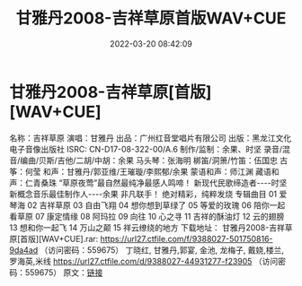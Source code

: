 ﻿---
title: 甘雅丹2008-吉祥草原首版WAV+CUE
date: 2022-03-20 08:42:09
categories: WAV车载音乐、镜像
tags: 华语中文
---
# 甘雅丹2008-吉祥草原[首版][WAV+CUE]

名称：吉祥草原
演唱：甘雅丹
出品：广州红音堂唱片有限公司
出版：黑龙江文化电子音像出版社
ISRC: CN-D17-08-322-00/A.6
制作/监制：余果、时坚
录音/混音/编曲/贝斯/吉他/二胡/中胡：余果
马头琴：张海明
梆笛/洞箫/竹笛：伍国忠
古筝：何莹
和声：甘雅丹/郭亚维/王璀璇/李熙郁/余果
蒙语和声：师江渊
藏语和声：仁青桑珠
“草原夜莺”最自然最纯净最感人鸣啼！
新现代民歌缔造者----时坚
新概念音乐最佳制作人----余果
非凡联手！
绝对精彩，纯粹发烧
专辑曲目
01 爱琴海
02 吉祥草原
03 自由飞翔
04 想你想到草绿了
05 等爱的玫瑰
06 陪你一起看草原
07 康定情缘
08 阿玛拉
09 向往
10 心之寻
11 吉祥的酥油灯
12 云的翅膀
13 想和你一起飞
14 万山之颠
15 祥云缭绕的地方
下载地址：
甘雅丹2008-吉祥草原[首版][WAV+CUE].rar: https://url27.ctfile.com/f/9388027-501750816-9da4ad
（访问密码：559675）
丁晓红, 甘雅丹,郭宴, 金池, 龙梅子, 戴娆,楼兰, 罗海英,米线
https://url27.ctfile.com/d/9388027-44931277-f23905
（访问密码：559675）
原文：[链接](https://blog.sina.com.cn/s/blog_1647c7e7601030wai.html)